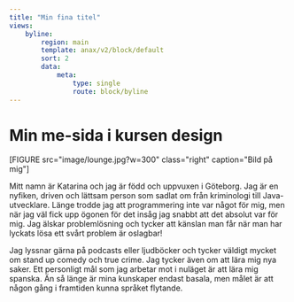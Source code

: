 ```yaml
---
title: "Min fina titel"
views:
    byline:
        region: main
        template: anax/v2/block/default
        sort: 2
        data:
            meta:
                type: single
                route: block/byline
---
```

Min me-sida i kursen design
=========================

[FIGURE src="image/lounge.jpg?w=300" class="right" caption="Bild på mig"]

Mitt namn är Katarina och jag är född och uppvuxen i Göteborg. Jag är en nyfiken, driven och lättsam person som sadlat om från kriminologi till Java-utvecklare. Länge trodde jag att programmering inte var något för mig, men när jag väl fick upp ögonen för det insåg jag snabbt att det absolut var för mig. Jag älskar problemlösning och tycker att känslan man får när man har lyckats lösa ett svårt problem är oslagbar!

Jag lyssnar gärna på podcasts eller ljudböcker och tycker väldigt mycket om stand up comedy och true crime. Jag tycker även om att lära mig nya saker. Ett personligt mål som jag arbetar mot i nuläget är att lära mig spanska. Än så länge är mina kunskaper endast basala, men målet är att någon gång i framtiden kunna språket flytande.
